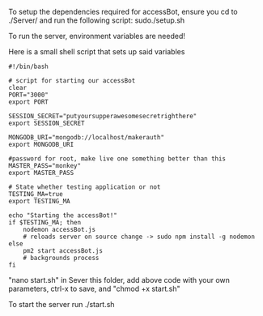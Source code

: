 To setup the dependencies required for accessBot, ensure you cd to ./Server/ and run the following script:
sudo./setup.sh 

To run the server, environment variables are needed!

Here is a small shell script that sets up said variables

    #!/bin/bash

    # script for starting our accessBot
    clear
    PORT="3000"
    export PORT

    SESSION_SECRET="putyoursupperawesomesecretrighthere"
    export SESSION_SECRET

    MONGODB_URI="mongodb://localhost/makerauth"
    export MONGODB_URI
    
    #password for root, make live one something better than this
    MASTER_PASS="monkey"
    export MASTER_PASS

    # State whether testing application or not
    TESTING_MA=true
    export TESTING_MA

    echo "Starting the accessBot!"
    if $TESTING_MA; then
        nodemon accessBot.js
        # reloads server on source change -> sudo npm install -g nodemon
    else
        pm2 start accessBot.js
        # backgrounds process
    fi
    
"nano start.sh" in Sever this folder, add above code with your own parameters, ctrl-x to save, and "chmod +x start.sh"

To start the server run ./start.sh
